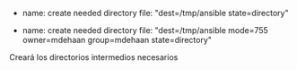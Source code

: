 - name: create needed directory
  file: "dest=/tmp/ansible state=directory"

- name: create needed directory
  file: "dest=/tmp/ansible mode=755 owner=mdehaan group=mdehaan state=directory"

Creará los directorios intermedios necesarios
